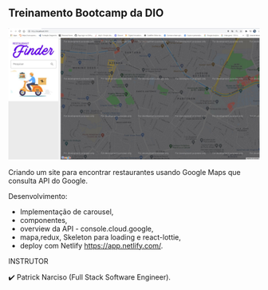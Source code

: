 ## Treinamento Bootcamp da DIO 

![Screenshot_2](https://github.com/FB-5/Restaurants_Search_ReactJS/blob/main/Screenshot_1.jpg)

Criando um site para encontrar restaurantes usando Google Maps que consulta API do Google.

Desenvolvimento:
- Implementação de carousel,
- componentes,
- overview da API - console.cloud.google,
- mapa,redux, Skeleton para loading e react-lottie, 
- deploy com Netlify https://app.netlify.com/.

INSTRUTOR

✔️ Patrick Narciso (Full Stack Software Engineer).
